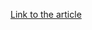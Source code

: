 [Link to the article](https://blog.google/threat-analysis-group/0-days-exploited-by-commercial-surveillance-vendor-in-egypt/)
